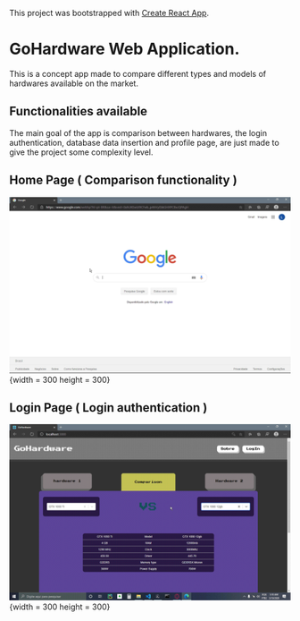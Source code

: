 This project was bootstrapped with [Create React App](https://github.com/facebook/create-react-app).

# GoHardware Web Application.

This is a concept app made to compare different types and models of hardwares available on the market.

## Functionalities available

The main goal of the app is comparison between hardwares, the login authentication, database data insertion and profile page, are just made to give the project some complexity level.

## Home Page ( Comparison functionality )

![Main Page](frontend/src/assets/home.gif){width = 300 height = 300}

## Login Page ( Login authentication )

![Login Page](frontend/src/assets/login.gif){width = 300 height = 300}

